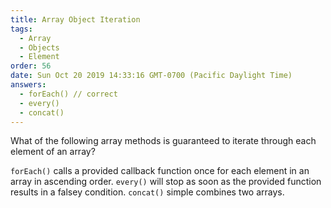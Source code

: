 ```yaml
---
title: Array Object Iteration
tags:
  - Array
  - Objects
  - Element
order: 56
date: Sun Oct 20 2019 14:33:16 GMT-0700 (Pacific Daylight Time)
answers: 
  - forEach() // correct
  - every()
  - concat()
---
```


What of the following array methods is guaranteed to iterate through each element of an array?

<!-- explanation -->

`forEach()` calls a provided callback function once for each element in an array in ascending order. `every()` will stop as soon as the provided function results in a falsey condition. `concat()` simple combines two arrays.
